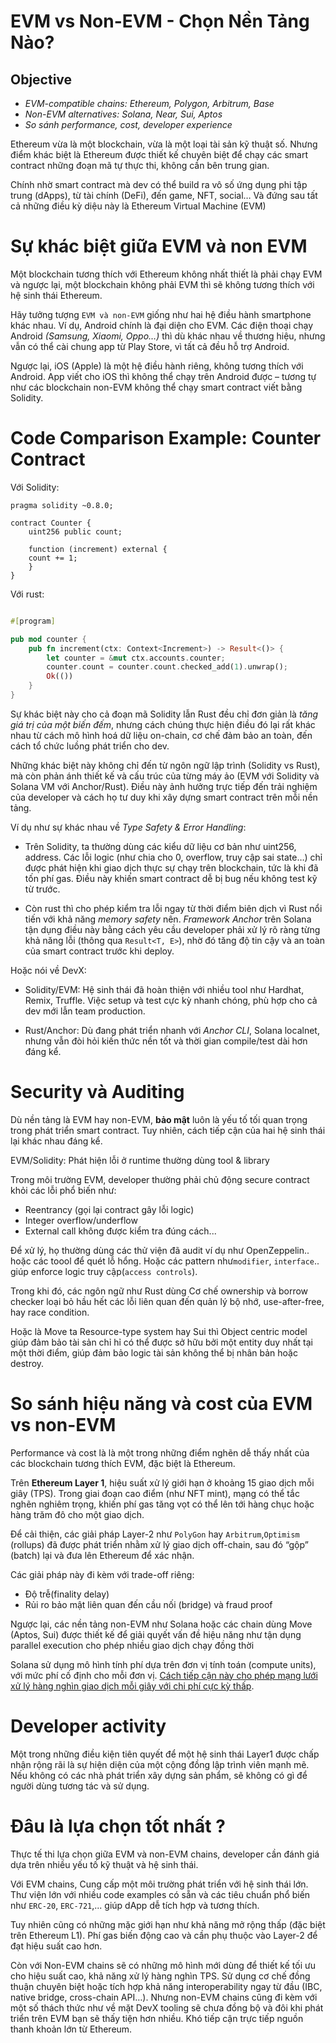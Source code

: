 # EVM vs Non-EVM - Chọn Nền Tảng Nào?

## Objective 
- *EVM-compatible chains: Ethereum, Polygon, Arbitrum, Base*
- *Non-EVM alternatives: Solana, Near, Sui, Aptos*
- *So sánh performance, cost, developer experience*


Ethereum vừa là một blockchain, vừa là một loại tài sản kỹ thuật số. Nhưng điểm khác biệt là Ethereum được thiết kế chuyên biệt để chạy các smart contract  những đoạn mã tự thực thi, không cần bên trung gian.

Chính nhờ smart contract mà dev có thể build ra vô số ứng dụng phi tập trung (dApps), từ tài chính (DeFi), đến game, NFT, social… Và đứng sau tất cả những điều kỳ diệu này là Ethereum Virtual Machine (EVM)



# Sự khác biệt giữa EVM và non EVM

Một blockchain tương thích với Ethereum không nhất thiết là phải chạy EVM và ngược lại, một blockchain không phải EVM thì sẽ không tương thích với hệ sinh thái Ethereum.

Hãy tưởng tượng `EVM và non-EVM` giống như hai hệ điều hành smartphone khác nhau. Ví dụ, Android chính là đại diện cho EVM. Các điện thoại chạy Android *(Samsung, Xiaomi, Oppo…)* thì dù khác nhau về thương hiệu, nhưng vẫn có thể cài chung app từ Play Store, vì tất cả đều hỗ trợ Android.

Ngược lại, iOS (Apple) là một hệ điều hành riêng, không tương thích với Android. App viết cho iOS thì không thể chạy trên Android được – tương tự như các blockchain non-EVM không thể chạy smart contract viết bằng Solidity. 

# Code Comparison Example: Counter Contract


Với Solidity:

```solidity
pragma solidity ~0.8.0;

contract Counter {
    uint256 public count;

    function (increment) external {
    count += 1;
    }
}
```

Với rust:

```rust

#[program]

pub mod counter {
    pub fn increment(ctx: Context<Increment>) -> Result<()> {
        let counter = &mut ctx.accounts.counter;
        counter.count = counter.count.checked_add(1).unwrap();
        Ok(())
    }
}
```

Sự khác biệt này cho cả đoạn mã Solidity lẫn Rust đều chỉ đơn giản là *tăng giá trị của một biến đếm*, nhưng cách chúng thực hiện điều đó lại rất khác nhau từ cách mô hình hoá dữ liệu on-chain, cơ chế đảm bảo an toàn, đến cách tổ chức luồng phát triển cho dev. 


Những khác biệt này không chỉ đến từ ngôn ngữ lập trình (Solidity vs Rust), mà còn phản ánh thiết kế và cấu trúc của từng máy ảo (EVM với Solidity và Solana VM với Anchor/Rust). Điều này ảnh hưởng trực tiếp đến trải nghiệm của developer và cách họ tư duy khi xây dựng smart contract trên mỗi nền tảng.

Ví dụ như sự khác nhau về *Type Safety & Error Handling*: 

* Trên Solidity, ta thường dùng các kiểu dữ liệu cơ bản như uint256, address. Các lỗi logic (như chia cho 0, overflow, truy cập sai state…) chỉ được phát hiện khi giao dịch thực sự chạy trên blockchain, tức là khi đã tốn phí gas. Điều này khiến smart contract dễ bị bug nếu không test kỹ từ trước.

* Còn rust thì cho phép kiểm tra lỗi ngay từ thời điểm biên dịch vì Rust nổi tiến với khả năng *memory safety*  nên. *Framework Anchor* trên Solana tận dụng điều này bằng cách yêu cầu developer phải xử lý rõ ràng từng khả năng lỗi (thông qua `Result<T, E>`), nhờ đó tăng độ tin cậy và an toàn của smart contract trước khi deploy.


Hoặc nói về DevX:
*  Solidity/EVM: Hệ sinh thái đã hoàn thiện với nhiều tool như Hardhat, Remix, Truffle. Việc setup và test cực kỳ nhanh chóng, phù hợp cho cả dev mới lẫn team production.

* Rust/Anchor: Dù đang phát triển nhanh với *Anchor CLI*, Solana localnet, nhưng vẫn đòi hỏi kiến thức nền tốt và thời gian compile/test dài hơn đáng kể.


# Security và Auditing

Dù nền tảng là EVM hay non-EVM, **bảo mật** luôn là yếu tố tối quan trọng trong phát triển smart contract. Tuy nhiên, cách tiếp cận của hai hệ sinh thái lại khác nhau đáng kể.

EVM/Solidity: Phát hiện lỗi ở runtime thường dùng tool & library

Trong môi trường EVM, developer thường phải chủ động secure contract khỏi các lỗi phổ biến như:
* Reentrancy (gọi lại contract gây lỗi logic)
* Integer overflow/underflow
* External call không được kiểm tra đúng cách...

Để xử lý, họ thường dùng các thử viện đã audit ví dụ như OpenZeppelin.. hoặc các toool để quét lỗ hổng. Hoặc các pattern như`modifier`, `interface`.. giúp enforce logic truy cập(`access controls`).

Trong khi đó, các ngôn ngữ như Rust dùng  Cơ chế ownership và borrow checker loại bỏ hầu hết các lỗi liên quan đến quản lý bộ nhớ, use-after-free, hay race condition.

Hoặc là Move ta  Resource-type system hay Sui thì Object centric model giúp đảm bảo tài sản chỉ hỉ có thể được sở hữu bởi một entity duy nhất tại một thời điểm, giúp đảm bảo logic tài sản không thể bị nhân bản hoặc destroy.


#  So sánh hiệu năng và cost của  EVM vs non-EVM

Performance và cost là  là một trong những điểm nghẽn dễ thấy nhất của các blockchain tương thích EVM, đặc biệt là Ethereum. 

Trên **Ethereum Layer 1**, hiệu suất xử lý giới hạn ở khoảng 15 giao dịch mỗi giây (TPS). Trong giai đoạn cao điểm (như NFT mint), mạng có thể tắc nghẽn nghiêm trọng, khiến phí gas tăng vọt có thể lên tới hàng chục hoặc hàng trăm đô cho một giao dịch.

Để cải thiện, các giải pháp Layer-2 như `PolyGon` hay 	`Arbitrum`,`Optimism` (rollups) đã được phát triển nhằm xử lý giao dịch off-chain, sau đó “gộp” (batch) lại và đưa lên Ethereum để xác nhận.


Các giải pháp này đi kèm với trade-off riêng:
* Độ trễ(finality delay)
* Rủi ro bảo mật liên quan đến cầu nối (bridge) và fraud proof

Ngược lại, các nền tảng non-EVM như Solana hoặc các chain dùng Move (Aptos, Sui) được thiết kế để giải quyết vấn đề hiệu năng như tận dụng parallel execution  cho phép nhiều giao dịch chạy đồng thời

Solana sử dụng mô hình tính phí dựa trên đơn vị tính toán (compute units), với mức phí cố định cho mỗi đơn vị. [Cách tiếp cận này cho phép mạng lưới xử lý hàng nghìn giao dịch mỗi giây với chi phí cực kỳ thấp](https://www.cfbenchmarks.com/blog/solana-the-high-speed-low-cost-blockchain-rival-2).


# Developer activity

Một trong những điều kiện tiên quyết để một hệ sinh thái Layer1 được chấp nhận rộng rãi là sự hiện diện của một cộng đồng lập trình viên mạnh mẽ.
Nếu không có các nhà phát triển xây dựng sản phẩm, sẽ không có gì để người dùng tương tác và sử dụng.




# Đâu là lựa chọn tốt nhất ? 

Thực tế thi lựa chọn giữa EVM và non-EVM chains, developer cần đánh giá dựa trên nhiều yếu tố kỹ thuật và hệ sinh thái.

Với EVM chains, Cung cấp một môi trường phát triển với hệ sinh thái lớn. Thư viện lớn với nhiều code examples có sẵn và các tiêu chuẩn phổ biến như  `ERC-20`, `ERC-721`,... giúp dApp dễ tích hợp và tương thích.

Tuy nhiên cũng có những mặc giới hạn như khả năng mở rộng thấp (đặc biệt trên Ethereum L1). Phí gas biến động cao và cần phụ thuộc vào Layer-2 để đạt hiệu suất cao hơn.


Còn với Non-EVM chains sẽ có những mô hình mới dùng để thiết kế tối ưu cho hiệu suất cao, khả năng xử lý hàng nghìn TPS. Sử dụng cơ chế đồng thuận chuyên biệt hoặc tích hợp khả năng interoperability ngay từ đầu (IBC, native bridge, cross-chain API…). Nhưng non-EVM chains cũng đi kèm với một số thách thức như về mặt DevX tooling sẽ chưa đồng bộ và đôi khi phát triển trên EVM bạn sẽ thấy tiện hơn nhiều. Khó tiếp cận trực tiếp nguồn thanh khoản lớn từ Ethereum. 

